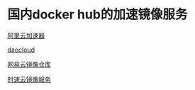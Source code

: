 # 国内docker hub的加速镜像服务

[阿里云加速器](https://cr.console.aliyun.com/#/imageSearch)

[daocloud](https://www.daocloud.io/mirror#accelerator-doc)

[网易云镜像仓库](https://c.163.com/#/m/library/)

[时速云镜像服务](https://hub.tenxcloud.com/)









